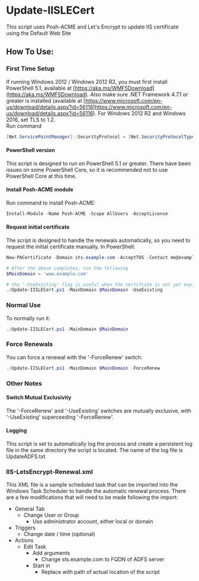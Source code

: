 # Update-IISLECert
This script uses Posh-ACME and Let's Encrypt to update IIS certificate using the Default Web Site
## How To Use:

### First Time Setup

If running Windows 2012 / Windows 2012 R2, you must first install PowerShell 5.1, available at [https://aka.ms/WMF5Download](https://aka.ms/WMF5Download). Also make sure .NET Framework 4.7.1 or greater is installed (available at [https://www.microsoft.com/en-us/download/details.aspx?id=56116]https://www.microsoft.com/en-us/download/details.aspx?id=56116).  For Windows 2012 R2 and Windows 2016, set TLS to 1.2.  
Run command 
```powershell
[Net.ServicePointManager]::SecurityProtocol = [Net.SecurityProtocolType]::Tls12
```

#### PowerShell version

This script is designed to run on PowerShell 5.1 or greater.  There have been issues on some PowerShell Core, so it is recommended not to use PowerShell Core at this time.  

#### Install Posh-ACME module

Run command to install Posh-ACME:
```powershell
Install-Module -Name Posh-ACME -Scope AllUsers -AcceptLicense
```

#### Request initial certificate
The script is designed to handle the renewals automatically, so you need to request the initial certificate manually.  In PowerShell:

```powershell
New-PACertificate -Domain sts.example.com -AcceptTOS -Contact me@example.com -DnsPlugin Cloudflare -PluginArgs @{CFAuthEmail="me@example.com";CFAuthKey='xxx'}

# After the above completes, run the following
$MainDomain = 'www.example.com'

# the '-UseExisting' flag is useful when the certifcate is not yet expired
./Update-IISLECert.ps1 -MainDomain $MainDomain -UseExisting
```
### Normal Use
To normally run it:

```powershell
./Update-IISLECert.ps1 -MainDomain $MainDomain
```

### Force Renewals

You can force a renewal with the '-ForceRenew' switch:

```powershell
./Update-IISLECert.ps1 -MainDomain $MainDomain -ForceRenew
```
### Other Notes

#### Switch Mutual Exclusivity

The '-ForceRenew' and '-UseExisting' switches are mutually exclusive, with '-UseExisting' superceeding '-ForceRenew'.

#### Logging

This script is set to automatically log the process and create a persistent log file in the same directory the script is located.  The name of the log file is UpdateADFS.txt

### IIS-LetsEncrypt-Renewal.xml

This XML file is a sample scheduled task that can be imported into the Windows Task Scheduler to handle the automatic renewal process.  There are a few modifications that will need to be made following the import:
- General Tab
    - Change User or Group
        - Use administrator account, either local or domain
- Triggers
    - Change date / time (optional)
- Actions
    - Edit Task
        - Add arguments
            - Change sts.example.com to FQDN of ADFS server
        - Start in
            - Replace with path of actual location of the script

